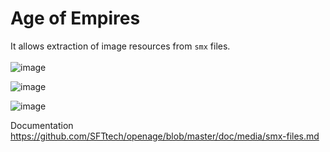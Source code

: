# Age of Empires

It allows extraction of image resources from `smx` files.<br><br>
![image](https://user-images.githubusercontent.com/9978724/78151631-b577c900-7430-11ea-814d-3c8d9cef6691.png)

![image](https://user-images.githubusercontent.com/9978724/79059542-227e3080-7c73-11ea-8076-f02254178afb.png)

![image](https://user-images.githubusercontent.com/9978724/79059544-2611b780-7c73-11ea-9352-3cf0fa957592.png)

Documentation<br>
https://github.com/SFTtech/openage/blob/master/doc/media/smx-files.md
